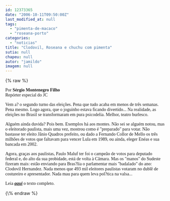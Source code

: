 ```yaml
---
id: 12373365
date: "2006-10-11T09:50:00Z"
last_modified_at: null
tags:
  - "pimenta-de-macaco"
  - "roseana-porto"
categories:
  - "noticias"
title: "Clodovil, Roseana e chuchu com pimenta"
sutia: null
chapeu: null
autor: "jamildo"
imagem: null
---
```

{\% raw %}
<p><span style="font-family: Verdana;">Por <strong>S&eacute;rgio Montenegro Filho</strong><br />Rep&oacute;rter especial do JC</span></p>
<p><span style="font-family: Verdana;">Vem a? o segundo turno das elei&ccedil;&otilde;es. Pena que tudo acaba em menos de tr&ecirc;s semanas. Pena mesmo. Logo agora, que o joguinho estava ficando divertido... Na realidade, as elei&ccedil;&otilde;es no Brasil se transformaram em pura psicodelia. Melhor, teatro burlesco.</span></p>
<p><span style="font-family: Verdana;">Algu&eacute;m ainda duvida? Pois bem. Exemplos h&aacute; aos montes. N&atilde;o sei se algu&eacute;m notou, mas o eleitorado paulista, mais uma vez, mostrou como &eacute; "preparado" para votar. N&atilde;o bastasse ter eleito J&acirc;nio Quadros prefeito, ou dado a Fernando Collor de Mello os tr&ecirc;s milh&otilde;es de votos que faltavam para vencer Lula em 1989, ou ainda, eleger En&eacute;as e sua bancada em 2002.</span></p>
<p><span style="font-family: Verdana;">Agora, gra&ccedil;as aos paulistas, Paulo Maluf ter foi o campe&atilde;o de votos para deputado federal e, do alto da sua probidade, est&aacute; de volta &agrave; C&acirc;mara. Mas os "manos" do Sudeste fizeram mais: est&atilde;o enviando para Bras?lia o parlamentar mais "badalado" do ano: Clodovil Hernandez. Nada menos que 493 mil eleitores paulistas votaram no dubl&ecirc; de costureiro e apresentador. Nada mau para quem leva pol?tica na valsa...</span></p>
<p><span style="font-family: Verdana;">Leia <strong><em><a href="https://jc.ne10.uol.com.br/" target="_blank" rel="noopener noreferrer">aqui</a></em></strong> o texto completo.</span></p>
{\% endraw %}
